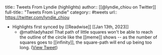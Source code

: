 title:: Tweets From Lyndie (highlights)
author:: [[@lyndie_chiou on Twitter]]
full-title:: "Tweets From Lyndie"
category:: #tweets
url:: https://twitter.com/lyndie_chiou

- Highlights first synced by [[Readwise]] [[Jan 13th, 2023]]
	- @mathladyhazel That path of little squares won't be able to reach the outline of the circle like the [[meme]] shows -- as the number of squares goes to [[infinity]], the square-path will end up being too long. ([View Tweet](https://twitter.com/lyndie_chiou/status/1613647516939218945))